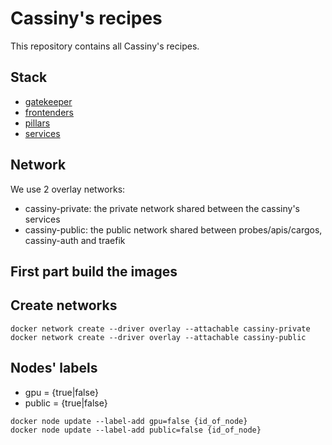 # Cassiny's recipes

This repository contains all Cassiny's recipes.

## Stack

* [gatekeeper](gatekeeper/)
* [frontenders](frontenders/)
* [pillars](pillars/)
* [services](services/)


## Network

We use 2 overlay networks:

* cassiny-private: the private network shared between the cassiny's services
* cassiny-public: the public network shared between probes/apis/cargos, cassiny-auth and traefik

## First part build the images

## Create networks

```
docker network create --driver overlay --attachable cassiny-private
docker network create --driver overlay --attachable cassiny-public
```

## Nodes' labels

* gpu = {true|false}
* public = {true|false}

```
docker node update --label-add gpu=false {id_of_node}
docker node update --label-add public=false {id_of_node}
```